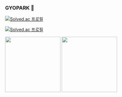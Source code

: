 ### GYOPARK 👋

[![Solved.ac
프로필](http://mazassumnida.wtf/api/mini/generate_badge?boj=espebaum)](https://solved.ac/espebaum)

[![Solved.ac 프로필](http://mazassumnida.wtf/api/v2/generate_badge?boj=espebaum)](https://solved.ac/espebaum)

<p>
  <img height="180em" src="https://github-readme-stats.vercel.app/api?username=Espebaum&show_icons=true&include_all_commits=true&bg_color=30,e96443,904e95&title_color=fff&text_color=fff">
  <img height="180em" src="https://github-readme-stats.vercel.app/api/top-langs/?username=Espebaum&layout=compact&bg_color=30,e96443,904e95&title_color=fff&text_color=fff">
</p>
